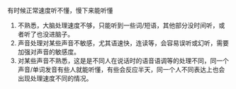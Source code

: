  有时候正常速度听不懂，慢下来能听懂
1. 不熟悉，大脑处理速度不够，只能听到一些词/短语，其他部分没时间听，或者听了也没进脑子。
2. 声音处理对某些声音不敏感，尤其语速快，连读等，会容易误听或幻听，需要加强对声音的敏感度。
3. 对某些声音不熟悉，这是是不同人在说话时的语音语调等的处理不同，同一个声音/单词发音有些人就能听懂，有些会反应半天，同一个人不同表达上也会出现处理速度不同的情况。
